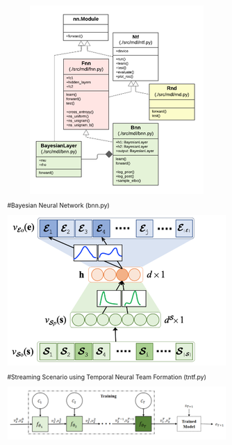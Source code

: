 <p align="center"><img src="./model_inheritance_hierarchy.png" width="400"></p>

#Bayesian Neural Network (bnn.py)
<p align="center"><img src="./bnn.png" width="700"></p>

#Streaming Scenario using Temporal Neural Team Formation (tntf.py)
<p align="center"><img src="./tntf.png" width="700"></p>
